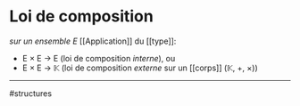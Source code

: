 # Loi de composition
*sur un ensemble E*
[[Application]] du [[type]]:
- E × E → E  (loi de composition *interne*), ou
- E × E → 𝕂  (loi de composition *externe* sur un [[corps]] (𝕂, +, ×))


-----
#structures 